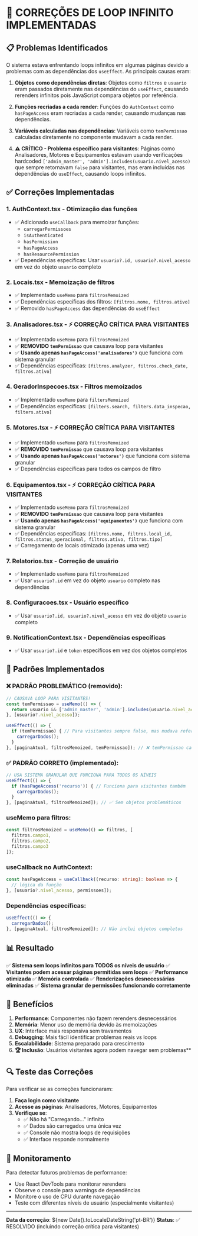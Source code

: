 # 🔄 CORREÇÕES DE LOOP INFINITO IMPLEMENTADAS

## 📋 Problemas Identificados

O sistema estava enfrentando loops infinitos em algumas páginas devido a problemas com as dependências dos `useEffect`. As principais causas eram:

1. **Objetos como dependências diretas**: Objetos como `filtros` e `usuario` eram passados diretamente nas dependências do `useEffect`, causando rerenders infinitos pois JavaScript compara objetos por referência.

2. **Funções recriadas a cada render**: Funções do `AuthContext` como `hasPageAccess` eram recriadas a cada render, causando mudanças nas dependências.

3. **Variáveis calculadas nas dependências**: Variáveis como `temPermissao` calculadas diretamente no componente mudavam a cada render.

4. **⚠️ CRÍTICO - Problema específico para visitantes**: Páginas como Analisadores, Motores e Equipamentos estavam usando verificações hardcoded `['admin_master', 'admin'].includes(usuario.nivel_acesso)` que sempre retornavam `false` para visitantes, mas eram incluídas nas dependências do `useEffect`, causando loops infinitos.

## ✅ Correções Implementadas

### 1. **AuthContext.tsx** - Otimização das funções
- ✅ Adicionado `useCallback` para memoizar funções:
  - `carregarPermissoes`
  - `isAuthenticated`
  - `hasPermission`
  - `hasPageAccess`
  - `hasResourcePermission`
- ✅ Dependências específicas: Usar `usuario?.id, usuario?.nivel_acesso` em vez do objeto `usuario` completo

### 2. **Locais.tsx** - Memoização de filtros
- ✅ Implementado `useMemo` para `filtrosMemoized`
- ✅ Dependências específicas dos filtros: `[filtros.nome, filtros.ativo]`
- ✅ Removido `hasPageAccess` das dependências do `useEffect`

### 3. **Analisadores.tsx** - ⚡ CORREÇÃO CRÍTICA PARA VISITANTES
- ✅ Implementado `useMemo` para `filtrosMemoized`
- ✅ **REMOVIDO `temPermissao`** que causava loop para visitantes
- ✅ **Usando apenas `hasPageAccess('analisadores')`** que funciona com sistema granular
- ✅ Dependências específicas: `[filtros.analyzer, filtros.check_date, filtros.ativo]`

### 4. **GeradorInspecoes.tsx** - Filtros memoizados
- ✅ Implementado `useMemo` para `filtersMemoized`
- ✅ Dependências específicas: `[filters.search, filters.data_inspecao, filters.ativo]`

### 5. **Motores.tsx** - ⚡ CORREÇÃO CRÍTICA PARA VISITANTES
- ✅ Implementado `useMemo` para `filtrosMemoized`
- ✅ **REMOVIDO `temPermissao`** que causava loop para visitantes
- ✅ **Usando apenas `hasPageAccess('motores')`** que funciona com sistema granular
- ✅ Dependências específicas para todos os campos de filtro

### 6. **Equipamentos.tsx** - ⚡ CORREÇÃO CRÍTICA PARA VISITANTES
- ✅ Implementado `useMemo` para `filtrosMemoized`
- ✅ **REMOVIDO `temPermissao`** que causava loop para visitantes
- ✅ **Usando apenas `hasPageAccess('equipamentos')`** que funciona com sistema granular
- ✅ Dependências específicas: `[filtros.nome, filtros.local_id, filtros.status_operacional, filtros.ativo, filtros.tipo]`
- ✅ Carregamento de locais otimizado (apenas uma vez)

### 7. **Relatorios.tsx** - Correção de usuário
- ✅ Implementado `useMemo` para `filtrosMemoized`
- ✅ Usar `usuario?.id` em vez do objeto `usuario` completo nas dependências

### 8. **Configuracoes.tsx** - Usuário específico
- ✅ Usar `usuario?.id, usuario?.nivel_acesso` em vez do objeto `usuario` completo

### 9. **NotificationContext.tsx** - Dependências específicas
- ✅ Usar `usuario?.id` e `token` específicos em vez dos objetos completos

## 🔧 Padrões Implementados

### **❌ PADRÃO PROBLEMÁTICO (removido):**
```typescript
// CAUSAVA LOOP PARA VISITANTES!
const temPermissao = useMemo(() => {
  return usuario && ['admin_master', 'admin'].includes(usuario.nivel_acesso);
}, [usuario?.nivel_acesso]);

useEffect(() => {
  if (temPermissao) { // Para visitantes sempre false, mas mudava referência
    carregarDados();
  }
}, [paginaAtual, filtrosMemoized, temPermissao]); // ❌ temPermissao causava loop
```

### **✅ PADRÃO CORRETO (implementado):**
```typescript
// USA SISTEMA GRANULAR QUE FUNCIONA PARA TODOS OS NÍVEIS
useEffect(() => {
  if (hasPageAccess('recurso')) { // Funciona para visitantes também
    carregarDados();
  }
}, [paginaAtual, filtrosMemoized]); // ✅ Sem objetos problemáticos
```

### **useMemo para filtros:**
```typescript
const filtrosMemoized = useMemo(() => filtros, [
  filtros.campo1,
  filtros.campo2,
  filtros.campo3
]);
```

### **useCallback no AuthContext:**
```typescript
const hasPageAccess = useCallback((recurso: string): boolean => {
  // lógica da função
}, [usuario?.nivel_acesso, permissoes]);
```

### **Dependências específicas:**
```typescript
useEffect(() => {
  carregarDados();
}, [paginaAtual, filtrosMemoized]); // Não inclui objetos completos
```

## 📊 Resultado

✅ **Sistema sem loops infinitos para TODOS os níveis de usuário**
✅ **Visitantes podem acessar páginas permitidas sem loops**
✅ **Performance otimizada**
✅ **Memória controlada**
✅ **Renderizações desnecessárias eliminadas**
✅ **Sistema granular de permissões funcionando corretamente**

## 🎯 Benefícios

1. **Performance**: Componentes não fazem rerenders desnecessários
2. **Memória**: Menor uso de memória devido às memoizações
3. **UX**: Interface mais responsiva sem travamentos
4. **Debugging**: Mais fácil identificar problemas reais vs loops
5. **Escalabilidade**: Sistema preparado para crescimento
6. **🏆 Inclusão**: Usuários visitantes agora podem navegar sem problemas**

## 🔍 Teste das Correções

Para verificar se as correções funcionaram:

1. **Faça login como visitante**
2. **Acesse as páginas**: Analisadores, Motores, Equipamentos
3. **Verifique se**:
   - ✅ Não há "Carregando..." infinito
   - ✅ Dados são carregados uma única vez
   - ✅ Console não mostra loops de requisições
   - ✅ Interface responde normalmente

## 🚨 Monitoramento

Para detectar futuros problemas de performance:
- Use React DevTools para monitorar rerenders
- Observe o console para warnings de dependências
- Monitore o uso de CPU durante navegação
- Teste com diferentes níveis de usuário (especialmente visitantes)

---
**Data da correção**: ${new Date().toLocaleDateString('pt-BR')}
**Status**: ✅ RESOLVIDO (incluindo correção crítica para visitantes) 